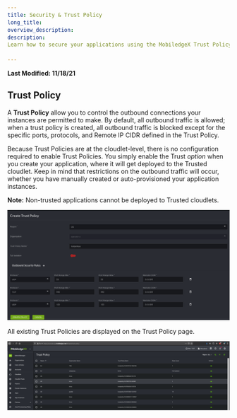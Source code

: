 ```yaml
---
title: Security & Trust Policy
long_title: 
overview_description: 
description: 
Learn how to secure your applications using the MobiledgeX Trust Policy

---
```


**Last Modified: 11/18/21**

## Trust Policy

A **Trust Policy** allow you to control the outbound connections your instances are permitted to make. By default, all outbound traffic is allowed; when a trust policy is created, all outbound traffic is blocked except for the specific ports, protocols, and Remote IP CIDR defined in the Trust Policy.

Because Trust Policies are at the cloudlet-level, there is no configuration required to enable Trust Policies. You simply enable the Trust *option* when you create your application, where it will get deployed to the Trusted cloudlet. Keep in mind that restrictions on the outbound traffic will occur, whether you have manually created or auto-provisioned your application instances.

**Note:** Non-trusted applications cannot be deployed to Trusted cloudlets.

![Trust Policy option](/developer/assets/developer-ui-guide/trusted-policy.png "Trust Policy option")

All existing Trust Policies are displayed on the Trust Policy page.

![Trust Policy page](/developer/assets/developer-ui-guide/trust-policy-page.png "Trust Policy page")

